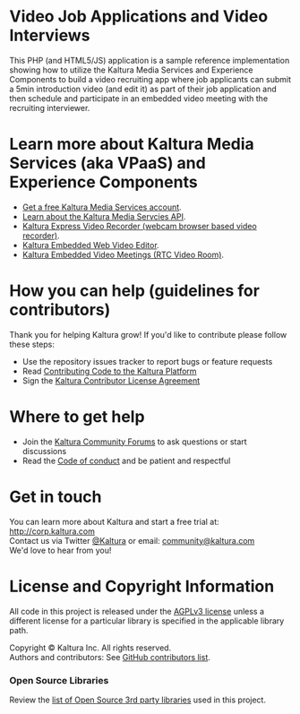 # Video Job Applications and Video Interviews
This PHP (and HTML5/JS) application is a sample reference implementation showing how to utilize the Kaltura Media Services and Experience Components to build a video recruiting app where job applicants can submit a 5min introduction video (and edit it) as part of their job application and then schedule and participate in an embedded video meeting with the recruiting interviewer.  

# Learn more about Kaltura Media Services (aka VPaaS) and Experience Components 

* [Get a free Kaltura Media Services account](https://corp.kaltura.com/video-paas/registration/). 
* [Learn about the Kaltura Media Servcies API](https://developer.kaltura.com/api-docs). 
* [Kaltura Express Video Recorder (webcam browser based video recorder)](https://github.com/kaltura/express-recorder). 
* [Kaltura Embedded Web Video Editor](https://github.com/kaltura-vpaas/kaltura-editor-app-embed). 
* [Kaltura Embedded Video Meetings (RTC Video Room)](https://github.com/kaltura-vpaas/virtual-meeting-rooms). 

# How you can help (guidelines for contributors) 
Thank you for helping Kaltura grow! If you'd like to contribute please follow these steps:
* Use the repository issues tracker to report bugs or feature requests
* Read [Contributing Code to the Kaltura Platform](https://github.com/kaltura/platform-install-packages/blob/master/doc/Contributing-to-the-Kaltura-Platform.md)
* Sign the [Kaltura Contributor License Agreement](https://agentcontribs.kaltura.org/)

# Where to get help
* Join the [Kaltura Community Forums](https://forum.kaltura.org/) to ask questions or start discussions
* Read the [Code of conduct](https://forum.kaltura.org/faq) and be patient and respectful

# Get in touch
You can learn more about Kaltura and start a free trial at: http://corp.kaltura.com    
Contact us via Twitter [@Kaltura](https://twitter.com/Kaltura) or email: community@kaltura.com  
We'd love to hear from you!

# License and Copyright Information
All code in this project is released under the [AGPLv3 license](http://www.gnu.org/licenses/agpl-3.0.html) unless a different license for a particular library is specified in the applicable library path.   

Copyright © Kaltura Inc. All rights reserved.   
Authors and contributors: See [GitHub contributors list](https://github.com/kaltura/video-job-application-interview-app/graphs/contributors).  

### Open Source Libraries
Review the [list of Open Source 3rd party libraries](open-source-libraries.md) used in this project.
